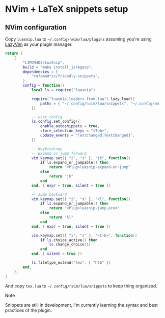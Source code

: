 # NVim + LaTeX snippets setup

## NVim configuration

Copy `luasnip.lua` to `~/.config/nvim/lua/plugins` assuming you're using [LazyVim](https://www.lazyvim.org/)
as your plugin manager.

```lua
return {
    {
        "L3MON4D3/LuaSnip",
        build = "make install_jsregexp",
        dependencies = {
            "rafamadriz/friendly-snippets",
        },
        config = function()
            local ls = require("luasnip")

            require("luasnip.loaders.from_lua").lazy_load({
                paths = { "~/.config/nvim/lua/snippets", "~/.config/nvim/lua/snippets/tex" },
            })

            -- User config
            ls.config.set_config({
                enable_autosnippets = true,
                store_selection_keys = "<Tab>",
                update_events = "TextChanged,TextChangedI",
            })

            -- Keybindings
            -- Expand or jump forward
            vim.keymap.set({ "i", "s" }, "jk", function()
                if ls.expand_or_jumpable() then
                    return "<Plug>luasnip-expand-or-jump"
                else
                    return "jk"
                end
            end, { expr = true, silent = true })

            -- Jump backward
            vim.keymap.set({ "i", "s" }, "kl", function()
                if ls.expand_or_jumpable() then
                    return "<Plug>luasnip-jump-prev"
                else
                    return "kl"
                end
            end, { expr = true, silent = true })

            vim.keymap.set({ "i", "s" }, "<C-E>", function()
                if ls.choice_active() then
                    ls.change_choice(1)
                end
            end, { silent = true })

            ls.filetype_extend("tex", { "htb" })
        end,
    },
}
```

And copy `tex.lua` to `~/.config/nvim/lua/snippets` to keep thing organized.

> [!NOTE]
> Snippets are still in development, I'm currently learning the syntax and best practices
> of the plugin.
